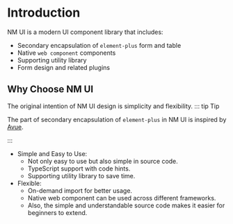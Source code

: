# Introduction

NM UI is a modern UI component library that includes:
- Secondary encapsulation of `element-plus` form and table
- Native `web component` components
- Supporting utility library
- Form design and related plugins

## Why Choose NM UI
The original intention of NM UI design is simplicity and flexibility.
::: tip Tip

The part of secondary encapsulation of `element-plus` in NM UI is inspired by [Avue](https://avuejs.com/).

:::

- Simple and Easy to Use:
  - Not only easy to use but also simple in source code.
  - TypeScript support with code hints.
  - Supporting utility library to save time.
- Flexible:
  - On-demand import for better usage.
  - Native web component can be used across different frameworks.
  - Also, the simple and understandable source code makes it easier for beginners to extend.